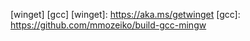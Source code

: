 [winget]
[gcc]
[winget]: https://aka.ms/getwinget
[gcc]: https://github.com/mmozeiko/build-gcc-mingw
